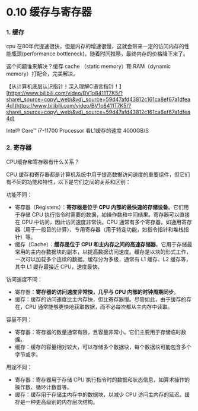 # 0.10 缓存与寄存器

### 1. 缓存 <a href="#jnoou" id="jnoou"></a>

cpu 在80年代提速很快，但是内存的增速很慢，这就会带来一定的访问内存的性能瓶颈(performance bottleneck)。随着时间推移，最终内存的价格降下来了。

这个问题谁来解决？缓存 cache （static memory）和 RAM（dynamic memory）打配合，完美解决。

【从计算机底层认识指针！深入理解C语言指针！】 [https://www.bilibili.com/video/BV1o8411T7K5/?share\_source=copy\_web\&vd\_source=59d47afd43812c161ca8ef67a1dfea4d](https://www.bilibili.com/video/BV1o8411T7K5/?share\_source=copy\_web\&vd\_source=59d47afd43812c161ca8ef67a1dfea4d)

Intel® Core™ i7-11700 Processor 看L1缓存的速度 4000GB/S

### 2. 寄存器 <a href="#nszbw" id="nszbw"></a>

CPU缓存和寄存器有什么关系？

CPU 缓存和寄存器都是计算机系统中用于提高数据访问速度的重要组件，但它们有不同的功能和特性，以下是它们之间的关系和区别：

功能不同：

* 寄存器（Registers）：**寄存器是位于 CPU 内部的最快速的存储设备**。它们用于存储 CPU 执行指令时需要的数据，如操作数和中间结果。寄存器可以直接在 CPU 中访问，因此访问速度非常快。CPU 通常有多个寄存器，如通用寄存器（用于一般目的计算）、专用寄存器（用于特定功能，如指令指针和堆栈指针）等。
* 缓存（Cache）：**缓存是位于 CPU 和主内存之间的高速存储器**。它用于存储最常用的主内存数据块的副本，以提高数据访问速度。缓存是以块的形式工作，一次可以加载多个连续的数据。缓存分为多级，通常有 L1 缓存、L2 缓存等，其中 L1 缓存最接近 CPU，速度最快。

访问速度不同：

* 寄存器：**寄存器的访问速度非常快，几乎与 CPU 内部的时钟周期同步**。
* 缓存：缓存的访问速度比主内存快，但比寄存器慢。尽管如此，由于缓存的存在，CPU 通常能够更快地获取数据，而不必每次都从主内存中读取。

容量不同：

* 寄存器：寄存器的数量通常有限，且容量非常小。它们主要用于存储临时数据。
* 缓存：缓存的容量相对较大，可以存储多个数据块，每个数据块可能包含多个字节或字。

用途不同：

* 寄存器：寄存器用于存储 CPU 执行指令时的数据和状态信息，如算术操作的操作数、循环计数器等。
* 缓存：缓存用于存储主内存中的数据块，以减少 CPU 访问主内存的延迟。缓存是一种更高级别的内存层次结构。
